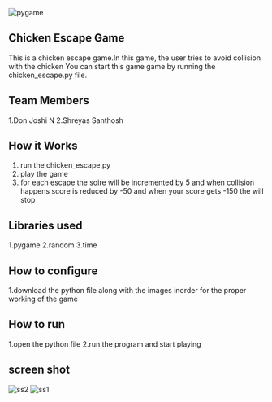 
![pygame](https://user-images.githubusercontent.com/97145305/229355375-39e861c2-c26c-45d9-9e69-acf7b06571d4.png)


## Chicken Escape Game

This is a chicken escape game.In this game, the user tries to avoid collision with the chicken
You can start this game game by running the chicken_escape.py file.


## Team Members
1.Don Joshi N
2.Shreyas Santhosh

## How it Works

1. run the chicken_escape.py
2. play the game 
3. for each escape the soire will be incremented by 5 and when collision happens score is reduced by -50  and 
   when your score gets -150 the will stop
## Libraries used

1.pygame
2.random
3.time

## How to configure
1.download the python file along with the images inorder for the proper working of the game

## How to run
1.open the python file
2.run the program and start playing


## screen shot

![ss2](https://user-images.githubusercontent.com/97145305/229303382-9359dcff-a3b4-4c2a-82eb-cb0fe7e1ef08.png)
![ss1](https://user-images.githubusercontent.com/97145305/229303386-2a4a1307-118d-439c-a69f-677a5b015944.png)

